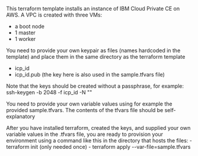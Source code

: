 This terraform template installs an instance of IBM Cloud Private CE on AWS.
A VPC is created with three VMs:
- a boot node
- 1 master
- 1 worker

You need to provide your own keypair as files (names hardcoded in the template) and
place them in the same directory as the terraform template
- icp_id
- icp_id.pub (the key here is also used in the sample.tfvars file)

Note that the keys should be created without a passphrase, for example:
ssh-keygen -b 2048 -f  icp_id -N ""

You need to provide your own variable values using for example the provided sample.tfvars.
The contents of the tfvars file should be self-explanatory

After you have installed terraform, created the keys, and supplied your own variable values in the .tfvars file, 
you are ready to provision your environment using a command like this in the directory that hosts the files:
	- terraform init (only needed once)
	- terraform apply --var-file=sample.tfvars
